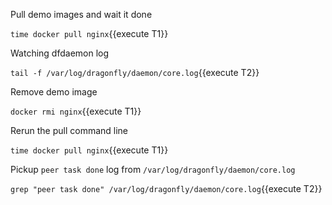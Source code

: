 
Pull demo images and wait it done

`time docker pull nginx`{{execute T1}}

Watching dfdaemon log

`tail -f /var/log/dragonfly/daemon/core.log`{{execute T2}}

Remove demo image

`docker rmi nginx`{{execute T1}}

Rerun the pull command line

`time docker pull nginx`{{execute T1}}

Pickup `peer task done` log from `/var/log/dragonfly/daemon/core.log`

`grep "peer task done" /var/log/dragonfly/daemon/core.log`{{execute T2}}
